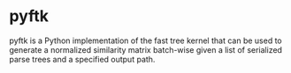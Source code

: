 # pyftk
pyftk is a Python implementation of the fast tree kernel that can be used to generate a normalized similarity matrix batch-wise given a list of serialized parse trees and a specified output path.
